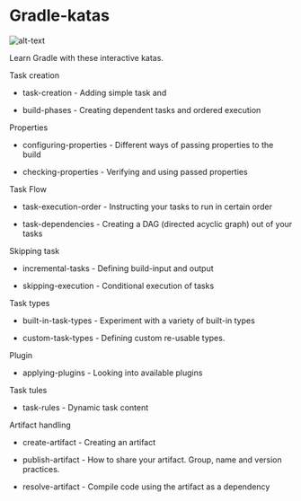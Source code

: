 # Gradle-katas

![alt-text](https://jaxenter.com/wp-content/uploads/2016/06/Screen-Shot-2016-06-06-at-2.56.13-PM.png "Gradle logo")

Learn Gradle with these interactive katas.

Task creation
 - task-creation - Adding simple task and

 - build-phases - Creating dependent tasks and ordered execution


Properties
 - configuring-properties - Different ways of passing properties to the build

 - checking-properties - Verifying and using passed properties

Task Flow
 - task-execution-order - Instructing your tasks to run in certain order

 - task-dependencies - Creating a DAG (directed acyclic graph) out of your tasks


Skipping task
 - incremental-tasks - Defining build-input and output

 - skipping-execution - Conditional execution of tasks


Task types
 - built-in-task-types - Experiment with a variety of built-in types

 - custom-task-types - Defining custom re-usable types.


Plugin
 - applying-plugins - Looking into available plugins


Task tules
 - task-rules - Dynamic task content


Artifact handling
 - create-artifact - Creating an artifact

 - publish-artifact - How to share your artifact. Group, name and version practices.

 - resolve-artifact - Compile code using the artifact as a dependency
